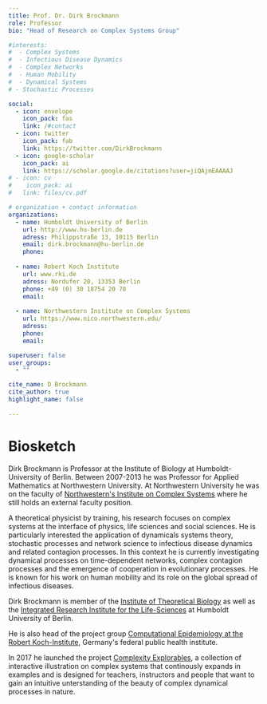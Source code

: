 ```yaml
---
title: Prof. Dr. Dirk Brockmann
role: Professor
bio: "Head of Research on Complex Systems Group"

#interests:
#  - Complex Systems
#  - Infectious Disease Dynamics
#  - Complex Networks
#  - Human Mobility
#  - Dynamical Systems
# - Stochastic Processes

social:
  - icon: envelope
    icon_pack: fas
    link: /#contact
  - icon: twitter
    icon_pack: fab
    link: https://twitter.com/DirkBrockmann
  - icon: google-scholar
    icon_pack: ai
    link: https://scholar.google.de/citations?user=jiQAjmEAAAAJ
# - icon: cv
#    icon_pack: ai
#   link: files/cv.pdf

# organization + contact information
organizations:
  - name: Humboldt University of Berlin
    url: http://www.hu-berlin.de
    adress: Philippstraße 13, 10115 Berlin
    email: dirk.brockmann@hu-berlin.de
    phone:
 
  - name: Robert Koch Institute
    url: www.rki.de
    adress: Nordufer 20, 13353 Berlin
    phone: +49 (0) 30 18754 20 70
    email:
     
  - name: Northwestern Institute on Complex Systems
    url: https://www.nico.northwestern.edu/
    adress:
    phone:
    email:

superuser: false
user_groups:
  - ""

cite_name: D Brockmann
cite_author: true
highlight_name: false
 
---
```


# Biosketch

Dirk Brockmann is Professor at the Institute of Biology at Humboldt-University of Berlin. Between 2007-2013 he was Professor for Applied Mathematics at Northwestern University. At Northwestern University he was on the faculty of [Northwestern's Institute on Complex Systems](https://www.nico.northwestern.edu/) where he still holds an external faculty position.

A theoretical physicist by training, his research focuses on complex systems at the interface of physics, life sciences and social sciences. He is particularly interested the application of dynamicals systems theory, stochastic processes and network science to infectious disease dynamics and related contagion processes. In this context he is currently investigating dynamical processes on time-dependent networks, complex contagion processes and the emergence of cooperation in evolutionary processes. He is known for his work on human mobility and its role on the global spread of infectious diseases.

Dirk Brockmann is member of the [Institute of Theoretical Biology](https://itb.biologie.hu-berlin.de/wiki/) as well as the [Integrated Research Institute for
the Life-Sciences](https://www.iri-ls.hu-berlin.de/en) at Humboldt University of Berlin.

He is also head of the project group [Computational Epidemiology at the Robert Koch-Institute](https://www.rki.de/DE/Content/Forsch/Projektgruppen/Projektgruppe_4/P4_node.html), Germany's federal public health institute.

In 2017 he launched the project [Complexity Explorables](https://www.complexity-explorables.org/), a collection of interactive illustration on complex systems that continously expands in examples and is designed for teachers, instructors and people that want to gain an intuitive unterstanding of the beauty of complex dynamical processes in nature.






